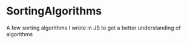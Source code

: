 SortingAlgorithms
=================

A few sorting algorithms I wrote in JS to get a better understanding of algorithms

